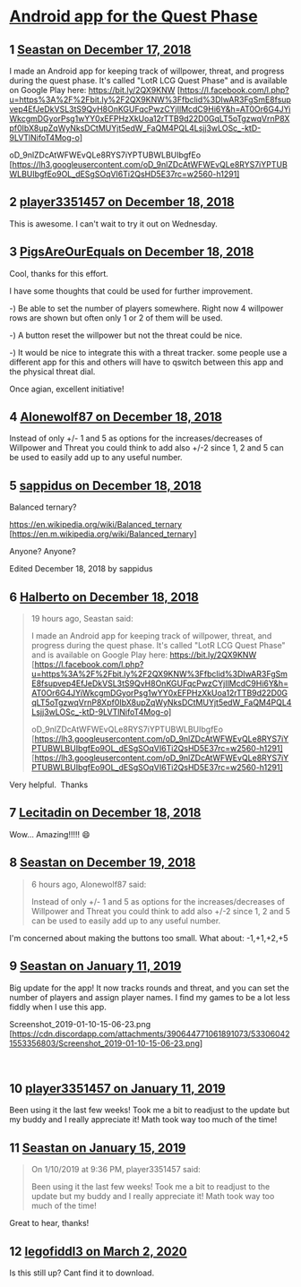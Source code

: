 # [Android app for the Quest Phase](https://community.fantasyflightgames.com/topic/287971-android-app-for-the-quest-phase/)

## 1 [Seastan on December 17, 2018](https://community.fantasyflightgames.com/topic/287971-android-app-for-the-quest-phase/?do=findComment&comment=3569491)

I made an Android app for keeping track of willpower, threat, and progress during the quest phase. It's called "LotR LCG Quest Phase" and is available on Google Play here: https://bit.ly/2QX9KNW [https://l.facebook.com/l.php?u=https%3A%2F%2Fbit.ly%2F2QX9KNW%3Ffbclid%3DIwAR3FgSmE8fsupvep4EfJeDkVSL3tS9QvH8OnKGUFqcPwzCYjIlMcdC9Hi6Y&h=AT0Or6G4JYiWkcgmDGyorPsg1wYY0xEFPHzXkUoa12rTTB9d22D0GqLT5oTgzwqVrnP8Xpf0IbX8upZqWyNksDCtMUYjt5edW_FaQM4PQL4Lsjj3wLOSc_-ktD-9LVTlNifoT4Mog-o]

oD_9nlZDcAtWFWEvQLe8RYS7iYPTUBWLBUIbgfEo [https://lh3.googleusercontent.com/oD_9nlZDcAtWFWEvQLe8RYS7iYPTUBWLBUIbgfEo9OL_dESgSOqVI6Ti2QsHD5E37rc=w2560-h1291]

## 2 [player3351457 on December 18, 2018](https://community.fantasyflightgames.com/topic/287971-android-app-for-the-quest-phase/?do=findComment&comment=3569576)

This is awesome. I can't wait to try it out on Wednesday.

## 3 [PigsAreOurEquals on December 18, 2018](https://community.fantasyflightgames.com/topic/287971-android-app-for-the-quest-phase/?do=findComment&comment=3569862)

Cool, thanks for this effort.

I have some thoughts that could be used for further improvement.

-) Be able to set the number of players somewhere. Right now 4 willpower rows are shown but often only 1 or 2 of them will be used.

-) A button reset the willpower but not the threat could be nice.

-) It would be nice to integrate this with a threat tracker. some people use a different app for this and others will have to qswitch between this app and the physical threat dial.

Once agian, excellent initiative!

## 4 [Alonewolf87 on December 18, 2018](https://community.fantasyflightgames.com/topic/287971-android-app-for-the-quest-phase/?do=findComment&comment=3570059)

Instead of only +/- 1 and 5 as options for the increases/decreases of Willpower and Threat you could think to add also +/-2 since 1, 2 and 5 can be used to easily add up to any useful number.

## 5 [sappidus on December 18, 2018](https://community.fantasyflightgames.com/topic/287971-android-app-for-the-quest-phase/?do=findComment&comment=3570109)

Balanced ternary?

https://en.wikipedia.org/wiki/Balanced_ternary [https://en.m.wikipedia.org/wiki/Balanced_ternary]

Anyone? Anyone?

Edited December 18, 2018 by sappidus

## 6 [Halberto on December 18, 2018](https://community.fantasyflightgames.com/topic/287971-android-app-for-the-quest-phase/?do=findComment&comment=3570131)

> 19 hours ago, Seastan said:
> 
> I made an Android app for keeping track of willpower, threat, and progress during the quest phase. It's called "LotR LCG Quest Phase" and is available on Google Play here: https://bit.ly/2QX9KNW [https://l.facebook.com/l.php?u=https%3A%2F%2Fbit.ly%2F2QX9KNW%3Ffbclid%3DIwAR3FgSmE8fsupvep4EfJeDkVSL3tS9QvH8OnKGUFqcPwzCYjIlMcdC9Hi6Y&h=AT0Or6G4JYiWkcgmDGyorPsg1wYY0xEFPHzXkUoa12rTTB9d22D0GqLT5oTgzwqVrnP8Xpf0IbX8upZqWyNksDCtMUYjt5edW_FaQM4PQL4Lsjj3wLOSc_-ktD-9LVTlNifoT4Mog-o]
> 
> oD_9nlZDcAtWFWEvQLe8RYS7iYPTUBWLBUIbgfEo [https://lh3.googleusercontent.com/oD_9nlZDcAtWFWEvQLe8RYS7iYPTUBWLBUIbgfEo9OL_dESgSOqVI6Ti2QsHD5E37rc=w2560-h1291] [https://lh3.googleusercontent.com/oD_9nlZDcAtWFWEvQLe8RYS7iYPTUBWLBUIbgfEo9OL_dESgSOqVI6Ti2QsHD5E37rc=w2560-h1291]

Very helpful.  Thanks

## 7 [Lecitadin on December 18, 2018](https://community.fantasyflightgames.com/topic/287971-android-app-for-the-quest-phase/?do=findComment&comment=3570366)

Wow... Amazing!!!!! 😄

## 8 [Seastan on December 19, 2018](https://community.fantasyflightgames.com/topic/287971-android-app-for-the-quest-phase/?do=findComment&comment=3570461)

> 6 hours ago, Alonewolf87 said:
> 
> Instead of only +/- 1 and 5 as options for the increases/decreases of Willpower and Threat you could think to add also +/-2 since 1, 2 and 5 can be used to easily add up to any useful number.

I'm concerned about making the buttons too small. What about: -1,+1,+2,+5

## 9 [Seastan on January 11, 2019](https://community.fantasyflightgames.com/topic/287971-android-app-for-the-quest-phase/?do=findComment&comment=3587946)

Big update for the app! It now tracks rounds and threat, and you can set the number of players and assign player names. I find my games to be a lot less fiddly when I use this app.

Screenshot_2019-01-10-15-06-23.png [https://cdn.discordapp.com/attachments/390644771061891073/533060421553356803/Screenshot_2019-01-10-15-06-23.png]

 

## 10 [player3351457 on January 11, 2019](https://community.fantasyflightgames.com/topic/287971-android-app-for-the-quest-phase/?do=findComment&comment=3588139)

Been using it the last few weeks! Took me a bit to readjust to the update but my buddy and I really appreciate it! Math took way too much of the time!

## 11 [Seastan on January 15, 2019](https://community.fantasyflightgames.com/topic/287971-android-app-for-the-quest-phase/?do=findComment&comment=3592717)

> On 1/10/2019 at 9:36 PM, player3351457 said:
> 
> Been using it the last few weeks! Took me a bit to readjust to the update but my buddy and I really appreciate it! Math took way too much of the time!

Great to hear, thanks!

## 12 [legofiddl3 on March 2, 2020](https://community.fantasyflightgames.com/topic/287971-android-app-for-the-quest-phase/?do=findComment&comment=3906099)

Is this still up? Cant find it to download.

